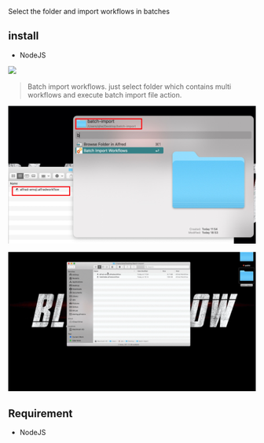 Select the folder and import workflows in batches

## install
- NodeJS


[![](https://img.shields.io/badge/version-v1.0.0-green)](./Batch%20Import%20Workflows.alfredworkflow)



<!-- more -->
> Batch import workflows. just select folder which contains multi workflows and execute batch import file action.

![](./screenshot.jpeg)

![](./screenshot.gif)

## Requirement
- NodeJS

